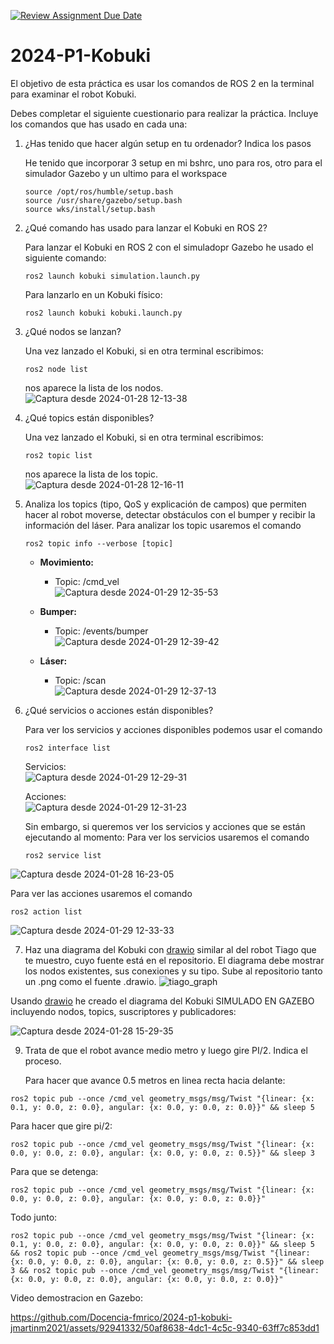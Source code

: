 [![Review Assignment Due Date](https://classroom.github.com/assets/deadline-readme-button-24ddc0f5d75046c5622901739e7c5dd533143b0c8e959d652212380cedb1ea36.svg)](https://classroom.github.com/a/tecaRa11)
# 2024-P1-Kobuki

El objetivo de esta práctica es usar los comandos de ROS 2 en la terminal para examinar el robot Kobuki.

Debes completar el siguiente cuestionario para realizar la práctica. Incluye los comandos que has usado en cada una:


1. ¿Has tenido que hacer algún setup en tu ordenador? Indica los pasos
   
   He tenido que incorporar 3 setup en mi bshrc, uno para ros, otro para el simulador Gazebo y un ultimo para el workspace
   ```
   source /opt/ros/humble/setup.bash
   source /usr/share/gazebo/setup.bash
   source wks/install/setup.bash
   ```

2. ¿Qué comando has usado para lanzar el Kobuki en ROS 2?

   Para lanzar el Kobuki en ROS 2 con el simuladopr Gazebo he usado el siguiente comando:

   ```
   ros2 launch kobuki simulation.launch.py
   ```
   Para lanzarlo en un Kobuki físico:
   ```
   ros2 launch kobuki kobuki.launch.py
   ```
4. ¿Qué nodos se lanzan? 
   
   Una vez lanzado el Kobuki, si en otra terminal escribimos:
   ```
   ros2 node list
   ```
   nos aparece la lista de los nodos.  
   ![Captura desde 2024-01-28 12-13-38](https://github.com/Docencia-fmrico/2024-p1-kobuki-jmartinm2021/assets/92941332/08c93e72-dc67-4e14-b7ec-b57244925578)


5. ¿Qué topics están disponibles? 
   
   Una vez lanzado el Kobuki, si en otra terminal escribimos:
   ```
   ros2 topic list
   ```
   nos aparece la lista de los topic.  
   ![Captura desde 2024-01-28 12-16-11](https://github.com/Docencia-fmrico/2024-p1-kobuki-jmartinm2021/assets/92941332/820b3aba-f40d-49b1-9de7-ae465d59c012)


6. Analiza los topics (tipo, QoS y explicación de campos) que permiten hacer al robot moverse, detectar obstáculos con el bumper y recibir la información del láser.
   Para analizar los topic usaremos el comando
   ```
   ros2 topic info --verbose [topic]
   ```
   
   - **Movimiento:**
        - Topic: /cmd_vel  
          ![Captura desde 2024-01-29 12-35-53](https://github.com/Docencia-fmrico/2024-p1-kobuki-jmartinm2021/assets/92941332/6b6b9a9c-2ef8-447c-b043-fe9c7ce9ef59)

   - **Bumper:**
        - Topic: /events/bumper  
        ![Captura desde 2024-01-29 12-39-42](https://github.com/Docencia-fmrico/2024-p1-kobuki-jmartinm2021/assets/92941332/c007555e-1b03-4275-883b-3bcbed3f16d0)

   - **Láser:**
        - Topic: /scan  
        ![Captura desde 2024-01-29 12-37-13](https://github.com/Docencia-fmrico/2024-p1-kobuki-jmartinm2021/assets/92941332/e31ca47f-89fc-4471-8a91-ad2abdc489cf)

8. ¿Qué servicios o acciones están disponibles?
     
   Para ver los servicios y acciones disponibles podemos usar el comando
   ```
   ros2 interface list
   ```
   Servicios:  
   ![Captura desde 2024-01-29 12-29-31](https://github.com/Docencia-fmrico/2024-p1-kobuki-jmartinm2021/assets/92941332/2d0a779e-a7a1-4d87-be2f-a16f33642850)

   Acciones:  
   ![Captura desde 2024-01-29 12-31-23](https://github.com/Docencia-fmrico/2024-p1-kobuki-jmartinm2021/assets/92941332/705dc684-a086-455f-9fd9-a98a9b0a7ab3)

   Sin embargo, si queremos ver los servicios y acciones que se están ejecutando al momento:
   Para ver los servicios usaremos el comando
   ```
   ros2 service list
   ```
![Captura desde 2024-01-28 16-23-05](https://github.com/Docencia-fmrico/2024-p1-kobuki-jmartinm2021/assets/92941332/97149bab-0538-431f-a99b-a5fc20d2619d)

   Para ver las acciones usaremos el comando
   ```
   ros2 action list
   ```
![Captura desde 2024-01-29 12-33-33](https://github.com/Docencia-fmrico/2024-p1-kobuki-jmartinm2021/assets/92941332/617fe6bf-6a2b-4f53-a7f2-bff7fbd785f9)


7. Haz una diagrama del Kobuki con [drawio](https://app.diagrams.net/) similar al del robot Tiago que te muestro, cuyo fuente está en el repositorio. El diagrama debe mostrar los nodos existentes, sus conexiones y su tipo. Sube al repositorio tanto un .png como el fuente .drawio.
![tiago_graph](https://github.com/Docencia-fmrico/2024-P1-Kobuki/assets/3810011/a2161319-f181-4905-8fd2-2b1ed3f2151e)
  
  Usando [drawio](https://app.diagrams.net/) he creado el diagrama del Kobuki SIMULADO EN GAZEBO incluyendo nodos, topics, suscriptores y publicadores:  
    
  ![Captura desde 2024-01-28 15-29-35](https://github.com/Docencia-fmrico/2024-p1-kobuki-jmartinm2021/assets/92941332/b7481011-6146-439a-aac7-b86d9450573e)


9. Trata de que el robot avance medio metro y luego gire PI/2. Indica el proceso.  
    
   Para hacer que avance 0.5 metros en linea recta hacia delante:
```
ros2 topic pub --once /cmd_vel geometry_msgs/msg/Twist "{linear: {x: 0.1, y: 0.0, z: 0.0}, angular: {x: 0.0, y: 0.0, z: 0.0}}" && sleep 5
```
   Para hacer que gire pi/2:
```
ros2 topic pub --once /cmd_vel geometry_msgs/msg/Twist "{linear: {x: 0.0, y: 0.0, z: 0.0}, angular: {x: 0.0, y: 0.0, z: 0.5}}" && sleep 3
```
   Para que se detenga:
```
ros2 topic pub --once /cmd_vel geometry_msgs/msg/Twist "{linear: {x: 0.0, y: 0.0, z: 0.0}, angular: {x: 0.0, y: 0.0, z: 0.0}}"
```
   Todo junto:
```
ros2 topic pub --once /cmd_vel geometry_msgs/msg/Twist "{linear: {x: 0.1, y: 0.0, z: 0.0}, angular: {x: 0.0, y: 0.0, z: 0.0}}" && sleep 5 && ros2 topic pub --once /cmd_vel geometry_msgs/msg/Twist "{linear: {x: 0.0, y: 0.0, z: 0.0}, angular: {x: 0.0, y: 0.0, z: 0.5}}" && sleep 3 && ros2 topic pub --once /cmd_vel geometry_msgs/msg/Twist "{linear: {x: 0.0, y: 0.0, z: 0.0}, angular: {x: 0.0, y: 0.0, z: 0.0}}"
```
   Video demostracion en Gazebo:
   

https://github.com/Docencia-fmrico/2024-p1-kobuki-jmartinm2021/assets/92941332/50af8638-4dc1-4c5c-9340-63ff7c853dd1

